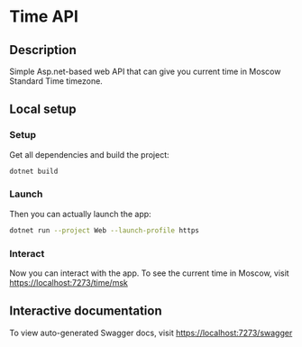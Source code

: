 # Time API

## Description

Simple Asp.net-based web API that can give you current time in Moscow Standard Time timezone.

## Local setup

### Setup

Get all dependencies and build the project: 

```sh
dotnet build
```

### Launch

Then you can actually launch the app:

```sh
dotnet run --project Web --launch-profile https
```

### Interact

Now you can interact with the app. To see the current time in Moscow, visit <https://localhost:7273/time/msk>

## Interactive documentation

To view auto-generated Swagger docs, visit <https://localhost:7273/swagger>
